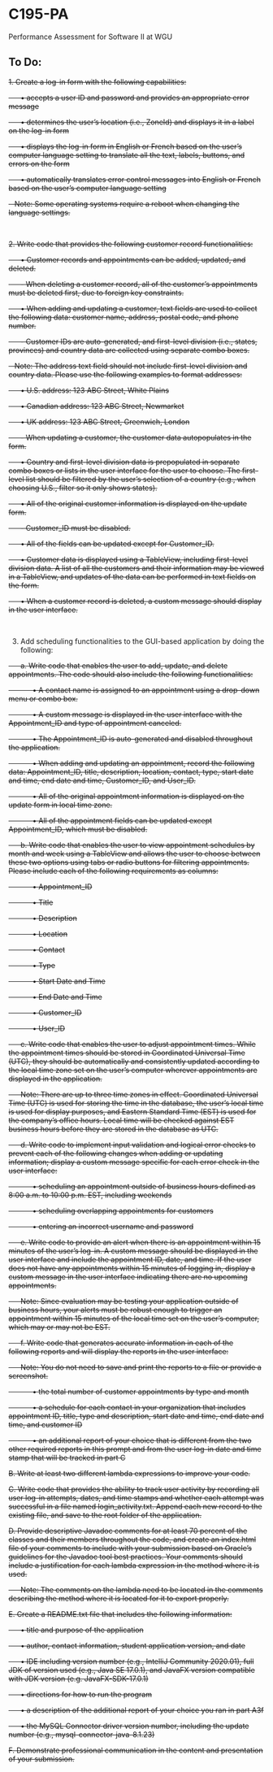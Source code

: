 # C195-PA
Performance Assessment for Software II at WGU

<H2>To Do:</H2>

~~1.  Create a log-in form with the following capabilities:~~

~~&nbsp;&nbsp;&nbsp;&nbsp;&nbsp;&nbsp;•  accepts a user ID and password and provides an appropriate error message~~

~~&nbsp;&nbsp;&nbsp;&nbsp;&nbsp;&nbsp;•  determines the user’s location (i.e., ZoneId) and displays it in a label on the log-in form~~

~~&nbsp;&nbsp;&nbsp;&nbsp;&nbsp;&nbsp;•  displays the log-in form in English or French based on the user’s computer language setting to translate all the text, labels, buttons, and errors on the form~~

~~&nbsp;&nbsp;&nbsp;&nbsp;&nbsp;&nbsp;•  automatically translates error control messages into English or French based on the user’s computer language setting~~


~~&nbsp;&nbsp;&nbsp;Note: Some operating systems require a reboot when changing the language settings.~~

<br>

~~2.  Write code that provides the following customer record functionalities:~~

~~&nbsp;&nbsp;&nbsp;&nbsp;&nbsp;&nbsp;•  Customer records and appointments can be added, updated, and deleted.~~

~~&nbsp;&nbsp;&nbsp;&nbsp;&nbsp;&nbsp;-  When deleting a customer record, all of the customer’s appointments must be deleted first, due to foreign key constraints.~~

~~&nbsp;&nbsp;&nbsp;&nbsp;&nbsp;&nbsp;•  When adding and updating a customer, text fields are used to collect the following data: customer name, address, postal code, and phone number.~~

~~&nbsp;&nbsp;&nbsp;&nbsp;&nbsp;&nbsp;-  Customer IDs are auto-generated, and first-level division (i.e., states, provinces) and country data are collected using separate combo boxes.~~


~~&nbsp;&nbsp;&nbsp;Note: The address text field should not include first-level division and country data. Please use the following examples to format addresses:~~

~~&nbsp;&nbsp;&nbsp;&nbsp;&nbsp;&nbsp;•  U.S. address: 123 ABC Street, White Plains~~

~~&nbsp;&nbsp;&nbsp;&nbsp;&nbsp;&nbsp;•  Canadian address: 123 ABC Street, Newmarket~~

~~&nbsp;&nbsp;&nbsp;&nbsp;&nbsp;&nbsp;•  UK address: 123 ABC Street, Greenwich, London~~


~~&nbsp;&nbsp;&nbsp;&nbsp;&nbsp;&nbsp;-  When updating a customer, the customer data autopopulates in the form.~~


~~&nbsp;&nbsp;&nbsp;&nbsp;&nbsp;&nbsp;•  Country and first-level division data is prepopulated in separate combo boxes or lists in the user interface for the user to choose. The first-level list should be filtered by the user’s selection of a country (e.g., when choosing U.S., filter so it only shows states).~~

~~&nbsp;&nbsp;&nbsp;&nbsp;&nbsp;&nbsp;•  All of the original customer information is displayed on the update form.~~

~~&nbsp;&nbsp;&nbsp;&nbsp;&nbsp;&nbsp;-  Customer_ID must be disabled.~~

~~&nbsp;&nbsp;&nbsp;&nbsp;&nbsp;&nbsp;•  All of the fields can be updated except for Customer_ID.~~

~~&nbsp;&nbsp;&nbsp;&nbsp;&nbsp;&nbsp;•  Customer data is displayed using a TableView, including first-level division data. A list of all the customers and their information may be viewed in a TableView, and updates of the data can be performed in text fields on the form.~~

~~&nbsp;&nbsp;&nbsp;&nbsp;&nbsp;&nbsp;•  When a customer record is deleted, a custom message should display in the user interface.~~

<br>

3.  Add scheduling functionalities to the GUI-based application by doing the following:

~~&nbsp;&nbsp;&nbsp;&nbsp;&nbsp;&nbsp;a.  Write code that enables the user to add, update, and delete appointments. The code should also include the following functionalities:~~

~~&nbsp;&nbsp;&nbsp;&nbsp;&nbsp;&nbsp;&nbsp;&nbsp;&nbsp;&nbsp;&nbsp;&nbsp;•  A contact name is assigned to an appointment using a drop-down menu or combo box.~~

~~&nbsp;&nbsp;&nbsp;&nbsp;&nbsp;&nbsp;&nbsp;&nbsp;&nbsp;&nbsp;&nbsp;&nbsp;•  A custom message is displayed in the user interface with the Appointment_ID and type of appointment canceled.~~

~~&nbsp;&nbsp;&nbsp;&nbsp;&nbsp;&nbsp;&nbsp;&nbsp;&nbsp;&nbsp;&nbsp;&nbsp;•  The Appointment_ID is auto-generated and disabled throughout the application.~~

~~&nbsp;&nbsp;&nbsp;&nbsp;&nbsp;&nbsp;&nbsp;&nbsp;&nbsp;&nbsp;&nbsp;&nbsp;•  When adding and updating an appointment, record the following data: Appointment_ID, title, description, location, contact, type, start date and time, end date and time, Customer_ID, and User_ID.~~

~~&nbsp;&nbsp;&nbsp;&nbsp;&nbsp;&nbsp;&nbsp;&nbsp;&nbsp;&nbsp;&nbsp;&nbsp;•  All of the original appointment information is displayed on the update form in local time zone.~~

~~&nbsp;&nbsp;&nbsp;&nbsp;&nbsp;&nbsp;&nbsp;&nbsp;&nbsp;&nbsp;&nbsp;&nbsp;•  All of the appointment fields can be updated except Appointment_ID, which must be disabled.~~


~~&nbsp;&nbsp;&nbsp;&nbsp;&nbsp;&nbsp;b.  Write code that enables the user to view appointment schedules by month and week using a TableView and allows the user to choose between these two options using tabs or radio buttons for filtering appointments. Please include each of the following requirements as columns:~~

~~&nbsp;&nbsp;&nbsp;&nbsp;&nbsp;&nbsp;&nbsp;&nbsp;&nbsp;&nbsp;&nbsp;&nbsp;•  Appointment_ID~~

~~&nbsp;&nbsp;&nbsp;&nbsp;&nbsp;&nbsp;&nbsp;&nbsp;&nbsp;&nbsp;&nbsp;&nbsp;•  Title~~

~~&nbsp;&nbsp;&nbsp;&nbsp;&nbsp;&nbsp;&nbsp;&nbsp;&nbsp;&nbsp;&nbsp;&nbsp;•  Description~~

~~&nbsp;&nbsp;&nbsp;&nbsp;&nbsp;&nbsp;&nbsp;&nbsp;&nbsp;&nbsp;&nbsp;&nbsp;•  Location~~

~~&nbsp;&nbsp;&nbsp;&nbsp;&nbsp;&nbsp;&nbsp;&nbsp;&nbsp;&nbsp;&nbsp;&nbsp;•  Contact~~

~~&nbsp;&nbsp;&nbsp;&nbsp;&nbsp;&nbsp;&nbsp;&nbsp;&nbsp;&nbsp;&nbsp;&nbsp;•  Type~~

~~&nbsp;&nbsp;&nbsp;&nbsp;&nbsp;&nbsp;&nbsp;&nbsp;&nbsp;&nbsp;&nbsp;&nbsp;•  Start Date and Time~~

~~&nbsp;&nbsp;&nbsp;&nbsp;&nbsp;&nbsp;&nbsp;&nbsp;&nbsp;&nbsp;&nbsp;&nbsp;•  End Date and Time~~

~~&nbsp;&nbsp;&nbsp;&nbsp;&nbsp;&nbsp;&nbsp;&nbsp;&nbsp;&nbsp;&nbsp;&nbsp;•  Customer_ID~~

~~&nbsp;&nbsp;&nbsp;&nbsp;&nbsp;&nbsp;&nbsp;&nbsp;&nbsp;&nbsp;&nbsp;&nbsp;•  User_ID~~


~~&nbsp;&nbsp;&nbsp;&nbsp;&nbsp;&nbsp;c.  Write code that enables the user to adjust appointment times. While the appointment times should be stored in Coordinated Universal Time (UTC), they should be automatically and consistently updated according to the local time zone set on the user’s computer wherever appointments are displayed in the application.~~


~~&nbsp;&nbsp;&nbsp;&nbsp;&nbsp;&nbsp;Note: There are up to three time zones in effect. Coordinated Universal Time (UTC) is used for storing the time in the database, the user’s local time is used for display purposes, and Eastern Standard Time (EST) is used for the company’s office hours. Local time will be checked against EST business hours before they are stored in the database as UTC.~~


~~&nbsp;&nbsp;&nbsp;&nbsp;&nbsp;&nbsp;d.  Write code to implement input validation and logical error checks to prevent each of the following changes when adding or updating information; display a custom message specific for each error check in the user interface:~~

~~&nbsp;&nbsp;&nbsp;&nbsp;&nbsp;&nbsp;&nbsp;&nbsp;&nbsp;&nbsp;&nbsp;&nbsp;•  scheduling an appointment outside of business hours defined as 8:00 a.m. to 10:00 p.m. EST, including weekends~~

~~&nbsp;&nbsp;&nbsp;&nbsp;&nbsp;&nbsp;&nbsp;&nbsp;&nbsp;&nbsp;&nbsp;&nbsp;•  scheduling overlapping appointments for customers~~

~~&nbsp;&nbsp;&nbsp;&nbsp;&nbsp;&nbsp;&nbsp;&nbsp;&nbsp;&nbsp;&nbsp;&nbsp;•  entering an incorrect username and password~~


~~&nbsp;&nbsp;&nbsp;&nbsp;&nbsp;&nbsp;e.  Write code to provide an alert when there is an appointment within 15 minutes of the user’s log-in. A custom message should be displayed in the user interface and include the appointment ID, date, and time. If the user does not have any appointments within 15 minutes of logging in, display a custom message in the user interface indicating there are no upcoming appointments.~~


~~&nbsp;&nbsp;&nbsp;&nbsp;&nbsp;&nbsp;Note: Since evaluation may be testing your application outside of business hours, your alerts must be robust enough to trigger an appointment within 15 minutes of the local time set on the user’s computer, which may or may not be EST.~~


~~&nbsp;&nbsp;&nbsp;&nbsp;&nbsp;&nbsp;f.  Write code that generates accurate information in each of the following reports and will display the reports in the user interface:~~


~~&nbsp;&nbsp;&nbsp;&nbsp;&nbsp;&nbsp;Note: You do not need to save and print the reports to a file or provide a screenshot.~~


~~&nbsp;&nbsp;&nbsp;&nbsp;&nbsp;&nbsp;&nbsp;&nbsp;&nbsp;&nbsp;&nbsp;&nbsp;•  the total number of customer appointments by type and month~~

~~&nbsp;&nbsp;&nbsp;&nbsp;&nbsp;&nbsp;&nbsp;&nbsp;&nbsp;&nbsp;&nbsp;&nbsp;•  a schedule for each contact in your organization that includes appointment ID, title, type and description, start date and time, end date and time, and customer ID~~

~~&nbsp;&nbsp;&nbsp;&nbsp;&nbsp;&nbsp;&nbsp;&nbsp;&nbsp;&nbsp;&nbsp;&nbsp;•  an additional report of your choice that is different from the two other required reports in this prompt and from the user log-in date and time stamp that will be tracked in part C~~


~~B.  Write at least two different lambda expressions to improve your code.~~


~~C.  Write code that provides the ability to track user activity by recording all user log-in attempts, dates, and time stamps and whether each attempt was successful in a file named login_activity.txt. Append each new record to the existing file, and save to the root folder of the application.~~


~~D.  Provide descriptive Javadoc comments for at least 70 percent of the classes and their members throughout the code, and create an index.html file of your comments to include with your submission based on Oracle’s guidelines for the Javadoc tool best practices. Your comments should include a justification for each lambda expression in the method where it is used.~~


~~&nbsp;&nbsp;&nbsp;&nbsp;&nbsp;&nbsp;Note: The comments on the lambda need to be located in the comments describing the method where it is located for it to export properly.~~


~~E.  Create a README.txt file that includes the following information:~~

~~&nbsp;&nbsp;&nbsp;&nbsp;&nbsp;&nbsp;•  title and purpose of the application~~

~~&nbsp;&nbsp;&nbsp;&nbsp;&nbsp;&nbsp;•  author, contact information, student application version, and date~~

~~&nbsp;&nbsp;&nbsp;&nbsp;&nbsp;&nbsp;•  IDE including version number (e.g., IntelliJ Community 2020.01), full JDK of version used (e.g., Java SE 17.0.1), and JavaFX version compatible with JDK version (e.g. JavaFX-SDK-17.0.1)~~

~~&nbsp;&nbsp;&nbsp;&nbsp;&nbsp;&nbsp;•  directions for how to run the program~~

~~&nbsp;&nbsp;&nbsp;&nbsp;&nbsp;&nbsp;•  a description of the additional report of your choice you ran in part A3f~~

~~&nbsp;&nbsp;&nbsp;&nbsp;&nbsp;&nbsp;•  the MySQL Connector driver version number, including the update number (e.g., mysql-connector-java-8.1.23)~~


~~F.  Demonstrate professional communication in the content and presentation of your submission.~~